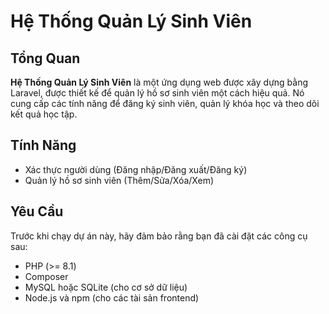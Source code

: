 # Hệ Thống Quản Lý Sinh Viên

## Tổng Quan
**Hệ Thống Quản Lý Sinh Viên** là một ứng dụng web được xây dựng bằng Laravel, được thiết kế để quản lý hồ sơ sinh viên một cách hiệu quả. Nó cung cấp các tính năng để đăng ký sinh viên, quản lý khóa học và theo dõi kết quả học tập.

## Tính Năng
- Xác thực người dùng (Đăng nhập/Đăng xuất/Đăng ký)
- Quản lý hồ sơ sinh viên (Thêm/Sửa/Xóa/Xem)

## Yêu Cầu
Trước khi chạy dự án này, hãy đảm bảo rằng bạn đã cài đặt các công cụ sau:
- PHP (>= 8.1)
- Composer
- MySQL hoặc SQLite (cho cơ sở dữ liệu)
- Node.js và npm (cho các tài sản frontend)

